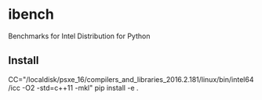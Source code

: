 # ibench

Benchmarks for Intel Distribution for Python

## Install
CC="/localdisk/psxe_16/compilers_and_libraries_2016.2.181/linux/bin/intel64/icc -O2 -std=c++11 -mkl"  pip install -e .
